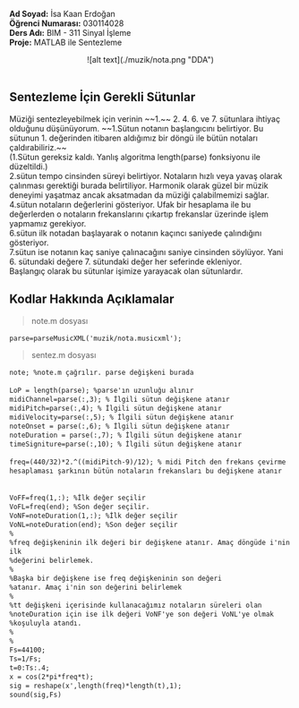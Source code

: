 <strong>Ad Soyad:</strong> İsa Kaan Erdoğan <br/> <strong>Öğrenci Numarası:</strong> 030114028 <br/> <strong>Ders Adı:</strong> BIM - 311 Sinyal İşleme <br/> <strong>Proje:</strong> MATLAB ile Sentezleme<br/>
<div align="center">
![alt text](./muzik/nota.png "DDA")
</div> <br/>
<h2>Sentezleme İçin Gerekli Sütunlar</h2>
Müziği sentezleyebilmek için verinin ~~1.~~ 2. 4. 6. ve 7. sütunlara ihtiyaç olduğunu düşünüyorum.
~~1.Sütun notanın başlangıcını belirtiyor. Bu sütunun 1. değerinden itibaren aldığımız bir döngü ile bütün notaları çaldırabiliriz.~~<br/>
(1.Sütun gereksiz kaldı. Yanlış algoritma length(parse) fonksiyonu ile düzeltildi.)<br/>
2.sütun tempo cinsinden süreyi belirtiyor. Notaların hızlı veya yavaş olarak çalınması gerektiği burada belirtiliyor. Harmonik olarak güzel bir müzik deneyimi yaşatmaz ancak aksatmadan da müziği çalabilmemizi sağlar.<br/>
4.sütun notaların değerlerini gösteriyor. Ufak bir hesaplama ile bu değerlerden o notaların frekanslarını çıkartıp frekanslar üzerinde işlem yapmamız gerekiyor. <br/>
6.sütun ilk notadan başlayarak o notanın kaçıncı saniyede çalındığını gösteriyor.<br/>
7.sütun ise notanın kaç saniye çalınacağını saniye cinsinden söylüyor. Yani 6. sütundaki değere 7. sütundaki değer her seferinde ekleniyor. <br/>
Başlangıç olarak bu sütunlar işimize yarayacak olan sütunlardır.<br/>

<h2>Kodlar Hakkında Açıklamalar</h2>

> note.m dosyası

```
parse=parseMusicXML('muzik/nota.musicxml');
```



> sentez.m dosyası


```
note; %note.m çağrılır. parse değişkeni burada

LoP = length(parse); %parse'ın uzunluğu alınır
midiChannel=parse(:,3); % İlgili sütun değişkene atanır
midiPitch=parse(:,4); % İlgili sütun değişkene atanır
midiVelocity=parse(:,5); % İlgili sütun değişkene atanır
noteOnset = parse(:,6); % İlgili sütun değişkene atanır
noteDuration = parse(:,7); % İlgili sütun değişkene atanır
timeSigniture=parse(:,10); % İlgili sütun değişkene atanır

freq=(440/32)*2.^((midiPitch-9)/12); % midi Pitch den frekans çevirme hesaplaması şarkının bütün notaların frekansları bu değişkene atanır


VoFF=freq(1,:); %İlk değer seçilir
VoFL=freq(end); %Son değer seçilir.
VoNF=noteDuration(1,:); %İlk değer seçilir
VoNL=noteDuration(end); %Son değer seçilir
%
%freq değişkeninin ilk değeri bir değişkene atanır. Amaç döngüde i'nin ilk
%değerini belirlemek. 
%
%Başka bir değişkene ise freq değişkeninin son değeri
%atanır. Amaç i'nin son değerini belirlemek
%
%tt değişkeni içerisinde kullanacağımız notaların süreleri olan
%noteDuration için ise ilk değeri VoNF'ye son değeri VoNL'ye olmak
%koşuluyla atandı.
%
%
Fs=44100;
Ts=1/Fs;
t=0:Ts:.4;
x = cos(2*pi*freq*t); 
sig = reshape(x',length(freq)*length(t),1);
sound(sig,Fs)
```

<br/>

